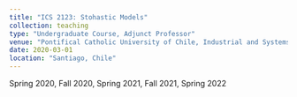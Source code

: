 ```yaml
---
title: "ICS 2123: Stohastic Models"
collection: teaching
type: "Undergraduate Course, Adjunct Professor"
venue: "Pontifical Catholic University of Chile, Industrial and Systems Engineering Department"
date: 2020-03-01
location: "Santiago, Chile"
---
```


Spring 2020, Fall 2020, Spring 2021, Fall 2021, Spring 2022